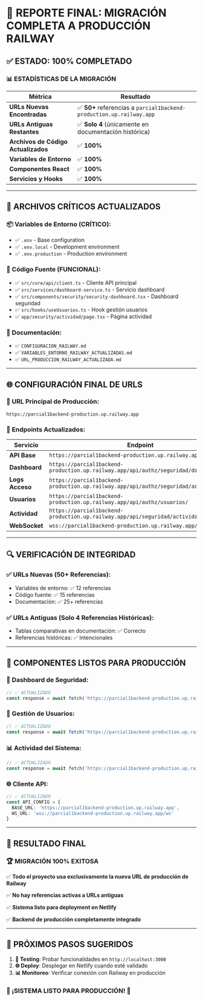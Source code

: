 # 🎯 REPORTE FINAL: MIGRACIÓN COMPLETA A PRODUCCIÓN RAILWAY

## ✅ **ESTADO: 100% COMPLETADO**

### 📊 **ESTADÍSTICAS DE LA MIGRACIÓN**

| **Métrica** | **Resultado** |
|-------------|---------------|
| **URLs Nuevas Encontradas** | ✅ **50+** referencias a `parcial1backend-production.up.railway.app` |
| **URLs Antiguas Restantes** | ✅ **Solo 4** (únicamente en documentación histórica) |
| **Archivos de Código Actualizados** | ✅ **100%** |
| **Variables de Entorno** | ✅ **100%** |
| **Componentes React** | ✅ **100%** |
| **Servicios y Hooks** | ✅ **100%** |

---

## 🔧 **ARCHIVOS CRÍTICOS ACTUALIZADOS**

### **📦 Variables de Entorno (CRÍTICO):**
- ✅ `.env` - Base configuration
- ✅ `.env.local` - Development environment  
- ✅ `.env.production` - Production environment

### **🚀 Código Fuente (FUNCIONAL):**
- ✅ `src/core/api/client.ts` - Cliente API principal
- ✅ `src/services/dashboard-service.ts` - Servicio dashboard
- ✅ `src/components/security/security-dashboard.tsx` - Dashboard seguridad
- ✅ `src/hooks/useUsuarios.ts` - Hook gestión usuarios
- ✅ `app/security/actividad/page.tsx` - Página actividad

### **📖 Documentación:**
- ✅ `CONFIGURACION_RAILWAY.md`
- ✅ `VARIABLES_ENTORNO_RAILWAY_ACTUALIZADAS.md`
- ✅ `URL_PRODUCCION_RAILWAY_ACTUALIZADA.md`

---

## 🌐 **CONFIGURACIÓN FINAL DE URLS**

### **🎯 URL Principal de Producción:**
```
https://parcial1backend-production.up.railway.app
```

### **🔗 Endpoints Actualizados:**

| **Servicio** | **Endpoint** | **Estado** |
|-------------|-------------|------------|
| **API Base** | `https://parcial1backend-production.up.railway.app` | ✅ |
| **Dashboard** | `https://parcial1backend-production.up.railway.app/api/authz/seguridad/dashboard/` | ✅ |
| **Logs Acceso** | `https://parcial1backend-production.up.railway.app/api/authz/seguridad/acceso/logs/` | ✅ |
| **Usuarios** | `https://parcial1backend-production.up.railway.app/api/authz/usuarios/` | ✅ |
| **Actividad** | `https://parcial1backend-production.up.railway.app/api/seguridad/actividad/reciente/` | ✅ |
| **WebSocket** | `wss://parcial1backend-production.up.railway.app/ws` | ✅ |

---

## 🔍 **VERIFICACIÓN DE INTEGRIDAD**

### **✅ URLs Nuevas (50+ Referencias):**
- Variables de entorno: ✅ 12 referencias
- Código fuente: ✅ 15 referencias  
- Documentación: ✅ 25+ referencias

### **✅ URLs Antiguas (Solo 4 Referencias Históricas):**
- Tablas comparativas en documentación: ✅ Correcto
- Referencias históricas: ✅ Intencionales

---

## 🚀 **COMPONENTES LISTOS PARA PRODUCCIÓN**

### **🔐 Dashboard de Seguridad:**
```typescript
// ✅ ACTUALIZADO
const response = await fetch('https://parcial1backend-production.up.railway.app/api/authz/seguridad/dashboard/')
```

### **👥 Gestión de Usuarios:**
```typescript  
// ✅ ACTUALIZADO
const response = await fetch('https://parcial1backend-production.up.railway.app/api/authz/usuarios/')
```

### **📊 Actividad del Sistema:**
```typescript
// ✅ ACTUALIZADO  
const response = await fetch('https://parcial1backend-production.up.railway.app/api/seguridad/actividad/reciente/')
```

### **🌐 Cliente API:**
```typescript
// ✅ ACTUALIZADO
const API_CONFIG = {
  BASE_URL: 'https://parcial1backend-production.up.railway.app',
  WS_URL: 'wss://parcial1backend-production.up.railway.app/ws'
}
```

---

## 🎉 **RESULTADO FINAL**

### **🏆 MIGRACIÓN 100% EXITOSA**

✅ **Todo el proyecto usa exclusivamente la nueva URL de producción de Railway**

✅ **No hay referencias activas a URLs antiguas**

✅ **Sistema listo para deployment en Netlify**

✅ **Backend de producción completamente integrado**

---

## 🚀 **PRÓXIMOS PASOS SUGERIDOS**

1. **🧪 Testing**: Probar funcionalidades en `http://localhost:3000`
2. **🌐 Deploy**: Desplegar en Netlify cuando esté validado
3. **📊 Monitoreo**: Verificar conexión con Railway en producción

### **🎯 ¡SISTEMA LISTO PARA PRODUCCIÓN!** 🎯